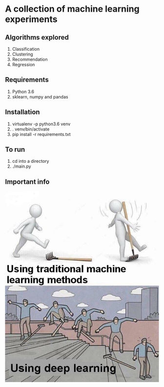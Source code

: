# A collection of machine learning experiments

## Algorithms explored

1. Classification
2. Clustering
3. Recommendation
4. Regression

## Requirements

1. Python 3.6
2. sklearn, numpy and pandas

## Installation

1. virtualenv -p python3.6 venv
2. . venv/bin/activate
3. pip install -r requirements.txt

## To run

1. cd into a directory
2. ./main.py

## Important info

![Deep learning](deep_learning.JPG)
